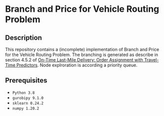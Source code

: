# Branch and Price for Vehicle Routing Problem

## Description

This repository contains a (incomplete) implementation of Branch and Price for the Vehicle Routing Problem. The branching is generated as describe in section 4.5.2 of [On-Time Last-Mile Delivery: Order Assignment with Travel-Time Predictors](https://pubsonline.informs.org/doi/10.1287/mnsc.2020.3741). Node explroration is according a priority queue.

## Prerequisites

- `Python 3.8`
- `gurobipy 9.1.0`
- `sklearn 0.24.2`
- `numpy 1.20.2`